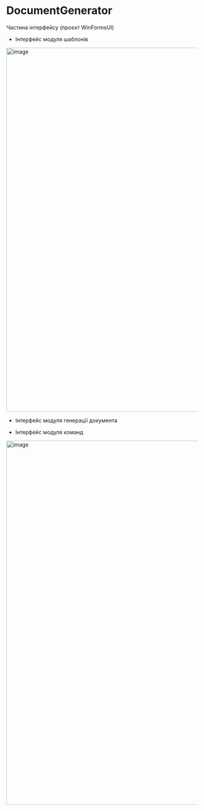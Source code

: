 # DocumentGenerator
Частина інтерфейсу (проєкт WinFormsUI)
- Інтерфейс модуля шаблонів
<img width="959" alt="image" src="https://github.com/NikaBug/DocumentGenerator/assets/149799394/d0601140-1e80-44b5-b194-4f7bd684a823">


- Інтерфейс модуля генерації документа

- Інтерфейс модуля команд
<img width="959" alt="image" src="https://github.com/NikaBug/DocumentGenerator/assets/149799394/bad36fd8-cfd3-4daf-b398-c0871126123e">













